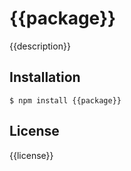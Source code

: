 
# {{package}}

  {{description}}

## Installation

    $ npm install {{package}}

## License

  {{license}}